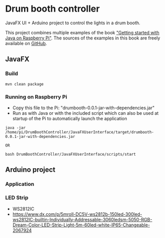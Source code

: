 # Drum booth controller
JavaFX UI + Arduino project to control the lights in a drum booth.

This project combines multiple examples of the book ["Getting started with Java on Raspberry Pi"](https://leanpub.com/gettingstartedwithjavaontheraspberrypi/). The sources of the examples in this book are freely available on [GitHub](https://github.com/FDelporte/JavaOnRaspberryPi).

## JavaFX

### Build

```
mvn clean package
```

### Running on Raspberry Pi

* Copy this file to the Pi: "drumbooth-0.0.1-jar-with-dependencies.jar"
* Run as with Java or with the included script which can also be used at startup of the Pi to automatically launch the application

```
java -jar /home/pi/DrumBoothController/JavaFXUserInterface/target/drumbooth-0.0.1-jar-with-dependencies.jar

OR

bash DrumBoothController/JavaFXUserInterface/scripts/start
```

## Arduino project
	
### Application

### LED Strip
* WS2812IC 
* https://www.dx.com/p/5mroll-DC5V-ws2812b-150led-300led-ws2812IC-builtin-Individually-Addressable-3060ledsm-5050-RGB-Dream-Color-LED-Strip-Light-5m-60led-white-IP65-Changeable-2067924

